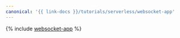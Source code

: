 ```yaml
---
canonical: '{{ link-docs }}/tutorials/serverless/websocket-app'
---
```


{% include [websocket-app](../../../_tutorials/serverless/websocket-app.md) %}